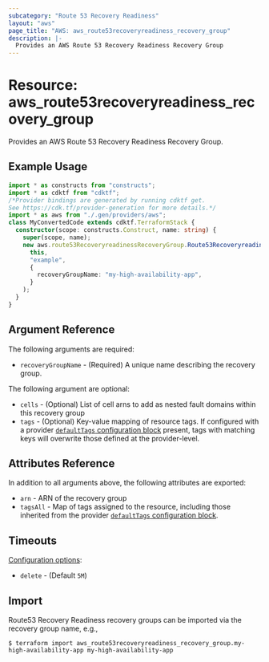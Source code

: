 ```yaml
---
subcategory: "Route 53 Recovery Readiness"
layout: "aws"
page_title: "AWS: aws_route53recoveryreadiness_recovery_group"
description: |-
  Provides an AWS Route 53 Recovery Readiness Recovery Group
---
```


# Resource: aws_route53recoveryreadiness_recovery_group

Provides an AWS Route 53 Recovery Readiness Recovery Group.

## Example Usage

```typescript
import * as constructs from "constructs";
import * as cdktf from "cdktf";
/*Provider bindings are generated by running cdktf get.
See https://cdk.tf/provider-generation for more details.*/
import * as aws from "./.gen/providers/aws";
class MyConvertedCode extends cdktf.TerraformStack {
  constructor(scope: constructs.Construct, name: string) {
    super(scope, name);
    new aws.route53RecoveryreadinessRecoveryGroup.Route53RecoveryreadinessRecoveryGroup(
      this,
      "example",
      {
        recoveryGroupName: "my-high-availability-app",
      }
    );
  }
}

```

## Argument Reference

The following arguments are required:

* `recoveryGroupName` - (Required) A unique name describing the recovery group.

The following argument are optional:

* `cells` - (Optional) List of cell arns to add as nested fault domains within this recovery group
* `tags` - (Optional) Key-value mapping of resource tags. If configured with a provider [`defaultTags` configuration block](https://registry.terraform.io/providers/hashicorp/aws/latest/docs#default_tags-configuration-block) present, tags with matching keys will overwrite those defined at the provider-level.

## Attributes Reference

In addition to all arguments above, the following attributes are exported:

* `arn` - ARN of the recovery group
* `tagsAll` - Map of tags assigned to the resource, including those inherited from the provider [`defaultTags` configuration block](https://registry.terraform.io/providers/hashicorp/aws/latest/docs#default_tags-configuration-block).

## Timeouts

[Configuration options](https://developer.hashicorp.com/terraform/language/resources/syntax#operation-timeouts):

- `delete` - (Default `5M`)

## Import

Route53 Recovery Readiness recovery groups can be imported via the recovery group name, e.g.,

```
$ terraform import aws_route53recoveryreadiness_recovery_group.my-high-availability-app my-high-availability-app
```

<!-- cache-key: cdktf-0.17.0-pre.15 input-374c8c8966bdf0561183e272259d63b6cb41275f104350546a977a46a4518823 -->